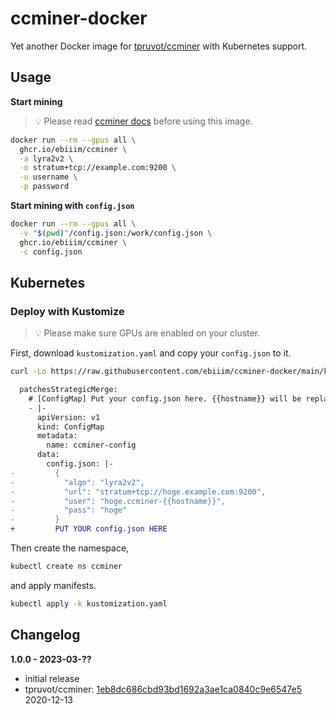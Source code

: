 # ccminer-docker

Yet another Docker image for [tpruvot/ccminer](https://github.com/tpruvot/ccminer) with Kubernetes support.

## Usage

**Start mining**

> 💡 Please read [ccminer docs](https://github.com/tpruvot/ccminer/blob/linux/README.txt) before using this image.

```sh
docker run --rm --gpus all \
  ghcr.io/ebiiim/ccminer \
  -a lyra2v2 \
  -o stratum+tcp://example.com:9200 \
  -u username \
  -p password
```

**Start mining with `config.json`**

```sh
docker run --rm --gpus all \
  -v "$(pwd)"/config.json:/work/config.json \
  ghcr.io/ebiiim/ccminer \
  -c config.json
```

## Kubernetes

### Deploy with Kustomize

> 💡 Please make sure GPUs are enabled on your cluster.

First, download `kustomization.yaml` and copy your `config.json` to it.

```sh
curl -Lo https://raw.githubusercontent.com/ebiiim/ccminer-docker/main/k8s/kustomization.yaml
```

```diff
  patchesStrategicMerge:
    # [ConfigMap] Put your config.json here. {{hostname}} will be replaced with the hostname of the Node.
    - |-
      apiVersion: v1
      kind: ConfigMap
      metadata:
        name: ccminer-config
      data:
        config.json: |-
-         {
-           "algo": "lyra2v2",
-           "url": "stratum+tcp://hoge.example.com:9200",
-           "user": "hoge.ccminer-{{hostname}}",
-           "pass": "hoge"
-         }
+         PUT YOUR config.json HERE
```

Then create the namespace, 
```sh
kubectl create ns ccminer
```

and apply manifests.

```sh
kubectl apply -k kustomization.yaml
```

## Changelog

**1.0.0 - 2023-03-??**

- initial release
- tpruvot/ccminer: [1eb8dc686cbd93bd1692a3ae1ca0840c9e6547e5](https://github.com/tpruvot/ccminer/tree/1eb8dc686cbd93bd1692a3ae1ca0840c9e6547e5) 2020-12-13
